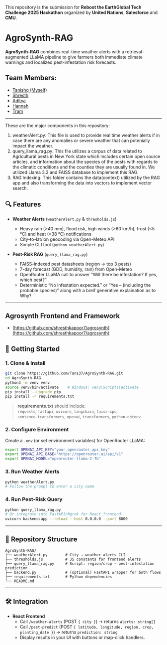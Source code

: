 This repository is the submission for **Reboot the EarthGlobal Tech Challenge 2025 Hackathon** organized by **United Nations**, **Salesforce** and **CMU**.


# AgroSynth-RAG

**AgroSynth-RAG** combines real-time weather alerts with a retrieval-augmented LLaMA pipeline to give farmers both immediate climate warnings and localized pest-infestation risk forecasts.

## Team Members:
- [Tanishq (Myself)](https://www.linkedin.com/in/tanishq-sharma-ts/)
- [Shresth](https://github.com/ShresthKapoor7)
- [Aditya](https://www.linkedin.com/in/aditya-maheshwari-56b544251/)
- [Hannah](https://www.linkedin.com/in/hannah-hb1225/)
- [Tram](https://www.linkedin.com/in/ngoctramnguyen22/)

---
These are the major components in this repository:
1. weatherAlert.py: This file is used to provide real time weather alerts if in case there are any anomalies or severe weather that can potenially impact the weather.
2. query_llama_rag.py: This file utilizes a corpus of data related to Agricultural pests in New York state which includes certain open source articles, and information about the species of the pests with regards to the climatic conditions and the counties they are usually found in. We utilized Llama 3.2 and FAISS database to implement this RAG.
3. RAG Indexing: This folder contains the data(context) utilized by the RAG app and also transforming the data into vectors to implement vector search.


## 🔍 Features

- **Weather Alerts** (`weatherAlert.py` & `thresholds.js`)  
  - Heavy rain (>40 mm), flood risk, high winds (>60 km/h), frost (<5 °C) and heat (>38 °C) notifications  
  - City-to-lat/lon geocoding via Open-Meteo API  
  - Simple CLI tool (`python weatherAlert.py`)

- **Pest-Risk RAG** (`query_llama_rag.py`)  
  - FAISS-indexed pest datasheets (region → top 3 pests)  
  - 7-day forecast (GDD, humidity, rain) from Open-Meteo  
  - OpenRouter LLaMA call to answer “Will there be infestation? If yes, which pest?”  
  - Deterministic “No infestation expected.” or “Yes – (including the probable species)” along with a breif generative explaination as to Why?

---

## Agrosynth Frontend and Framework
- [https://github.com/shresthkapoor7/agrosynth](https://github.com/shresthkapoor7/agrosynth)

## 🚀 Getting Started

### 1. Clone & Install  
```bash
git clone https://github.com/Tans37/AgroSynth-RAG.git
cd AgroSynth-RAG
python3 -m venv venv
source venv/bin/activate    # Windows: venv\Scripts\activate
pip install --upgrade pip
pip install -r requirements.txt
```

> **requirements.txt** should include:  
> `requests`, `fastapi`, `uvicorn`, `langchain`, `faiss-cpu`,  
> `sentence-transformers`, `openai`, `transformers`, `python-dotenv`

### 2. Configure Environment  
Create a `.env` (or set environment variables) for OpenRouter LLaMA:  
```bash
export OPENAI_API_KEY="your_openrouter_api_key"
export OPENAI_API_BASE="https://openrouter.ai/api/v1"
export OPENAI_MODEL="openrouter-llama-2-7b"
```

### 3. Run Weather Alerts  
```bash
python weatherAlert.py
# Follow the prompt to enter a city name
```

### 4. Run Pest-Risk Query  
```bash
python query_llama_rag.py
# Or integrate into FastAPI/Ngrok for React frontend:
uvicorn backend:app --reload --host 0.0.0.0 --port 8000
```

---

## 📁 Repository Structure

```
AgroSynth-RAG/
├── weatherAlert.py        # City → weather alerts CLI
├── thresholds.js          # JS constants for frontend alerts
├── query_llama_rag.py     # Script: region/crop → pest-infestation prediction
├── backend.py             # (optional) FastAPI wrapper for both flows
├── requirements.txt       # Python dependencies
└── README.md
```

---

## 🛠️ Integration

- **React Frontend**  
  - Call `/weather-alerts` (POST `{ city }`) → returns `alerts: string[]`  
  - Call `/pest-predict` (POST `{ latitude, longitude, region, crop, planting_date }`) → returns `prediction: string`  
  - Display results in your UI with buttons or map-click handlers.
